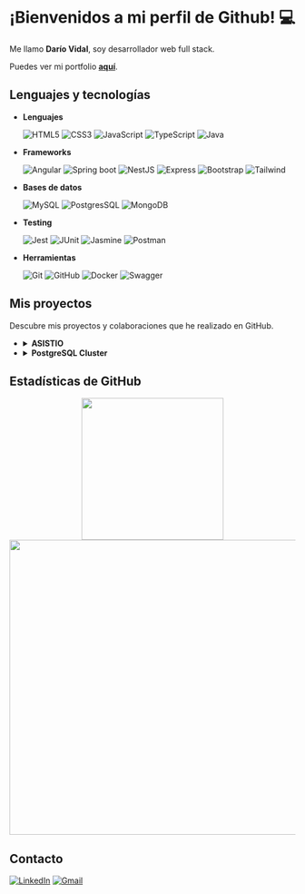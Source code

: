 # ¡Bienvenidos a mi perfil de Github! 💻

Me llamo **Darío Vidal**, soy desarrollador web full stack.

Puedes ver mi portfolio **[aquí](https://dariorv-portfolio.netlify.app)**.

## Lenguajes y tecnologías

- **Lenguajes**

  ![HTML5](https://img.shields.io/badge/HTML5-E34F26?style=for-the-badge&logo=html5&logoColor=white)
  ![CSS3](https://img.shields.io/badge/CSS3-1572B6?style=for-the-badge&logo=css3&logoColor=white)
  ![JavaScript](https://img.shields.io/badge/JavaScript-323330?style=for-the-badge&logo=javascript&logoColor=F7DF1E)
  ![TypeScript](https://img.shields.io/badge/TypeScript-007ACC?style=for-the-badge&logo=typescript&logoColor=white)
  ![Java](https://img.shields.io/badge/Java-E95420?style=for-the-badge&logo=java&logoColor=red)

- **Frameworks**

  ![Angular](https://img.shields.io/badge/Angular-DD0031?style=for-the-badge&logo=angular&logoColor=white)
  ![Spring boot](https://img.shields.io/badge/Spring_Boot-F2F4F9?style=for-the-badge&logo=spring-boot)
  ![NestJS](https://img.shields.io/badge/nestjs-E0234E?style=for-the-badge&logo=nestjs&logoColor=white)
  ![Express](https://img.shields.io/badge/Express%20js-000000?style=for-the-badge&logo=express&logoColor=white)
  ![Bootstrap](https://img.shields.io/badge/Bootstrap-563D7C?style=for-the-badge&logo=bootstrap&logoColor=white)
  ![Tailwind](https://img.shields.io/badge/Tailwind_CSS-38B2AC?style=for-the-badge&logo=tailwind-css&logoColor=white)

- **Bases de datos**

  ![MySQL](https://img.shields.io/badge/MySQL-005C84?style=for-the-badge&logo=mysql&logoColor=white)
  ![PostgresSQL](https://img.shields.io/badge/PostgreSQL-316192?style=for-the-badge&logo=postgresql&logoColor=white)
  ![MongoDB](https://img.shields.io/badge/MongoDB-4EA94B?style=for-the-badge&logo=mongodb&logoColor=white)

- **Testing**

  ![Jest](https://img.shields.io/badge/Jest-C21325?style=for-the-badge&logo=jest&logoColor=white)
  ![JUnit](https://img.shields.io/badge/JUnit-25A162?style=for-the-badge&logo=junit5&logoColor=white)
  ![Jasmine](https://img.shields.io/badge/Jasmine-8A4182?style=for-the-badge&logo=Jasmine&logoColor=white)
  ![Postman](https://img.shields.io/badge/Postman-FF6C37?style=for-the-badge&logo=Postman&logoColor=white)

- **Herramientas**

  ![Git](https://img.shields.io/badge/Git-F05032?style=for-the-badge&logo=git&logoColor=white)
  ![GitHub](https://img.shields.io/badge/GitHub-181717?style=for-the-badge&logo=github)
  ![Docker](https://img.shields.io/badge/Docker-2CA5E0?style=for-the-badge&logo=docker&logoColor=white)
  ![Swagger](https://img.shields.io/badge/Swagger-85EA2D?style=for-the-badge&logo=swagger&logoColor=black)

## Mis proyectos

Descubre mis proyectos y colaboraciones que he realizado en GitHub.

<ul>
  <li>
    <details>
      <summary>
        <b>ASISTIO</b>
      </summary>
          Aplicación web que permite controlar la asistencia de los alumnos a clases, logrando obtener una agilidad y reducción de tiempo para los profesores que realizan esta tarea. El sistema cuenta con un panel de administración para la gestión de alumnos y cursos, y           un control de registro de asistencias y ausencias. <br/><br/>
          El proyecto incluye un backend desarrollado en Java con Spring Boot, y un frontend desarrollado en Angular con Angular Material. Además, se utilizó JWT para la autenticación y MySQL como base de datos. <br/><br/>
          <b>Desarrollado en conjunto con <a href="https://github.com/21Enzo17">Enzo Meneghini</a></b>
      </details>
  </li>
  <li>
    <details>
      <summary>
        <b>PostgreSQL Cluster</b>
      </summary>
          Un cluster de bases de datos permite mejorar la disponibilidad y escalabilidad de las aplicaciones que utilizan esta tecnología, garantizando un alto rendimiento y una mayor tolerancia a fallos. <br/><br/>
          Cluster contiente bases de datos PostgreSQL con balanceo de carga y monitoreo de rendimiento. Se utilizó HAProxy para el balanceo de carga, Grafana y Prometheus para el monitoreo, y Docker para la creación de contenedores.
      </details>
  </li>
</ul>

## Estadísticas de GitHub

<div align="center">
  <a href="https://github.com/DarioRv"><img src="http://github-profile-summary-cards.vercel.app/api/cards/stats?username=DarioRv&theme=discord_old_blurple" alt="" width="250"></a>
  <a href="https://github.com/DarioRv"><img src="https://github-profile-summary-cards.vercel.app/api/cards/profile-details?username=DarioRv&hide_border=true&theme=discord_old_blurple" alt="" width="520"></a>
</div>

## Contacto
[![LinkedIn](https://img.shields.io/badge/LinkedIn-0077B5?style=for-the-badge&logo=linkedin&logoColor=white)](https://www.linkedin.com/in/dariovidal9/)
[![Gmail](https://img.shields.io/badge/Gmail-D14836?style=for-the-badge&logo=gmail&logoColor=white)](mailto:dariorvidal.27@gmail.com)
